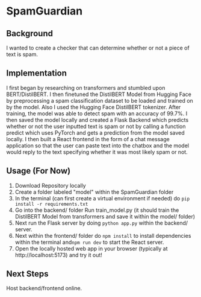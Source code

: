 # SpamGuardian

## Background
I wanted to create a checker that can determine whether or not a piece of text is spam. 

## Implementation
I first began by researching on transformers and stumbled upon BERT/DistilBERT. I then finetuned the DistilBERT Model from Hugging Face by preprocessing a spam classification dataset to be loaded and trained on by the model. Also I used the Hugging Face DistilBERT tokenizer. After training, the model was able to detect spam with an accuracy of 99.7%. I then saved the model locally and created a Flask Backend which predicts whether or not the user inputted text is spam or not by calling a function predict which uses PyTorch and gets a prediction from the model saved locally. I then built a React frontend in the form of a chat message application so that the user can paste text into the chatbox and the model would reply to the text specifying whether it was most likely spam or not.

## Usage (For Now)
1. Download Repository locally
2. Create a folder labeled "model" within the SpamGuardian folder
3. In the terminal (can first create a virtual environment if needed) do `pip install -r requirements.txt`
4. Go into the backend/ folder Run train_model.py (it should train the DistilBERT Model from transformers and save it within the model/ folder)
5. Next run the Flask server by doing `python app.py` within the backend/ server.
6. Next within the frontend/ folder do `npm install` to install dependencies within the terminal and`npm run dev` to start the React server.
7. Open the locally hosted web app in your browser (typically at http://localhost:5173) and try it out!

## Next Steps
Host backend/frontend online.